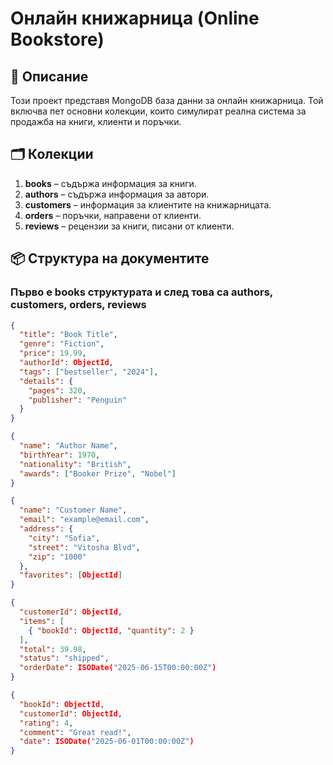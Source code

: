 # Онлайн книжарница (Online Bookstore)

## 📌 Описание
Този проект представя MongoDB база данни за онлайн книжарница. Той включва пет основни колекции, които симулират реална система за продажба на книги, клиенти и поръчки.

## 🗂 Колекции

1. **books** – съдържа информация за книги.
2. **authors** – съдържа информация за автори.
3. **customers** – информация за клиентите на книжарницата.
4. **orders** – поръчки, направени от клиенти.
5. **reviews** – рецензии за книги, писани от клиенти.



## 📦 Структура на документите

### Първо е books структурата и след това са authors, customers, orders, reviews 
```json
{
  "title": "Book Title",
  "genre": "Fiction",
  "price": 19.99,
  "authorId": ObjectId,
  "tags": ["bestseller", "2024"],
  "details": {
    "pages": 320,
    "publisher": "Penguin"
  }
}

{
  "name": "Author Name",
  "birthYear": 1970,
  "nationality": "British",
  "awards": ["Booker Prize", "Nobel"]
}

{
  "name": "Customer Name",
  "email": "example@email.com",
  "address": {
    "city": "Sofia",
    "street": "Vitosha Blvd",
    "zip": "1000"
  },
  "favorites": [ObjectId]
}

{
  "customerId": ObjectId,
  "items": [
    { "bookId": ObjectId, "quantity": 2 }
  ],
  "total": 39.98,
  "status": "shipped",
  "orderDate": ISODate("2025-06-15T00:00:00Z")
}

{
  "bookId": ObjectId,
  "customerId": ObjectId,
  "rating": 4,
  "comment": "Great read!",
  "date": ISODate("2025-06-01T00:00:00Z")
}
